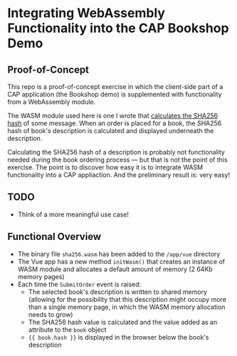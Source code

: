 # Integrating WebAssembly Functionality into the CAP Bookshop Demo

## Proof-of-Concept

This repo is a proof-of-concept exercise in which the client-side part of a CAP application (the Bookshop demo) is supplemented with functionality from a WebAssembly module.

The WASM module used here is one I wrote that [calculates the SHA256 hash](https://github.com/ChrisWhealy/wasm_sha256) of some message.
When an order is placed for a book, the SHA256 hash of book's description is calculated and displayed underneath the description.

Calculating the SHA256 hash of a description is probably not functionality needed during the book ordering process &mdash; but that is not the point of this exercise.
The point is to discover how easy it is to integrate WASM functionality into a CAP appliaction.
And the preliminary result is: very easy!

## TODO

* Think of a more meaningful use case!

## Functional Overview

* The binary file `sha256.wasm` has been added to the `/app/vue` directory
* The Vue app has a new method `initWasm()` that creates an instance of WASM module and allocates a default amount of memory (2 64Kb memory pages)
* Each time the `SubmitOrder` event is raised:
   * The selected book's description is written to shared memory (allowing for the possibility that this description might occupy more than a single memory page, in which the WASM memory allocation needs to grow)
   * The SHA256 hash value is calculated and the value added as an attribute to the `book` object
   * `{{ book.hash }}` is displayed in the browser below the book's description
